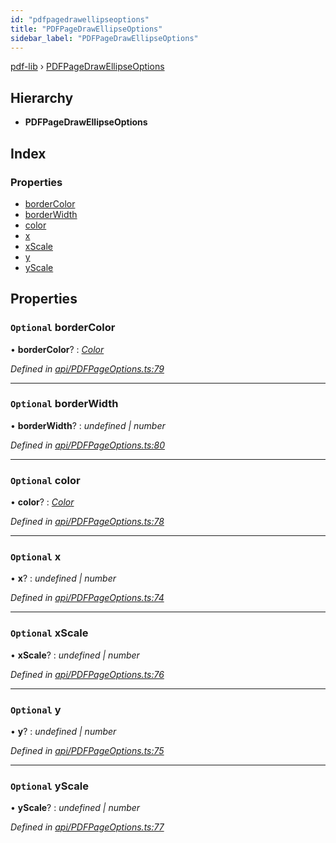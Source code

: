 ```yaml
---
id: "pdfpagedrawellipseoptions"
title: "PDFPageDrawEllipseOptions"
sidebar_label: "PDFPageDrawEllipseOptions"
---
```


[pdf-lib](../index.md) › [PDFPageDrawEllipseOptions](pdfpagedrawellipseoptions.md)

## Hierarchy

* **PDFPageDrawEllipseOptions**

## Index

### Properties

* [borderColor](pdfpagedrawellipseoptions.md#optional-bordercolor)
* [borderWidth](pdfpagedrawellipseoptions.md#optional-borderwidth)
* [color](pdfpagedrawellipseoptions.md#optional-color)
* [x](pdfpagedrawellipseoptions.md#optional-x)
* [xScale](pdfpagedrawellipseoptions.md#optional-xscale)
* [y](pdfpagedrawellipseoptions.md#optional-y)
* [yScale](pdfpagedrawellipseoptions.md#optional-yscale)

## Properties

### `Optional` borderColor

• **borderColor**? : *[Color](../index.md#color)*

*Defined in [api/PDFPageOptions.ts:79](https://github.com/Hopding/pdf-lib/blob/e1fccea/src/api/PDFPageOptions.ts#L79)*

___

### `Optional` borderWidth

• **borderWidth**? : *undefined | number*

*Defined in [api/PDFPageOptions.ts:80](https://github.com/Hopding/pdf-lib/blob/e1fccea/src/api/PDFPageOptions.ts#L80)*

___

### `Optional` color

• **color**? : *[Color](../index.md#color)*

*Defined in [api/PDFPageOptions.ts:78](https://github.com/Hopding/pdf-lib/blob/e1fccea/src/api/PDFPageOptions.ts#L78)*

___

### `Optional` x

• **x**? : *undefined | number*

*Defined in [api/PDFPageOptions.ts:74](https://github.com/Hopding/pdf-lib/blob/e1fccea/src/api/PDFPageOptions.ts#L74)*

___

### `Optional` xScale

• **xScale**? : *undefined | number*

*Defined in [api/PDFPageOptions.ts:76](https://github.com/Hopding/pdf-lib/blob/e1fccea/src/api/PDFPageOptions.ts#L76)*

___

### `Optional` y

• **y**? : *undefined | number*

*Defined in [api/PDFPageOptions.ts:75](https://github.com/Hopding/pdf-lib/blob/e1fccea/src/api/PDFPageOptions.ts#L75)*

___

### `Optional` yScale

• **yScale**? : *undefined | number*

*Defined in [api/PDFPageOptions.ts:77](https://github.com/Hopding/pdf-lib/blob/e1fccea/src/api/PDFPageOptions.ts#L77)*
